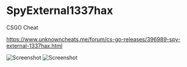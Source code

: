 # SpyExternal1337hax
CSGO Cheat

https://www.unknowncheats.me/forum/cs-go-releases/396989-spy-external-1337hax.html

![Screenshot](https://i.imgur.com/qOP7cB6.png)
![Screenshot](https://i.imgur.com/4bT7TPR.png)
